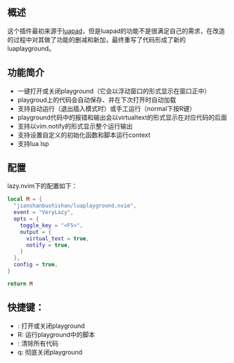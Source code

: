 ## 概述
这个插件最初来源于[luapad](https://github.com/rafcamlet/nvim-luapad)，但是luapad的功能不是很满足自己的需求，在改造的过程中对其做了功能的删减和新加，最终重写了代码形成了新的luaplayground。

## 功能简介
- 一键打开或关闭playground（它会以浮动窗口的形式显示在窗口正中）
- playgroud上的代码会自动保存、并在下次打开时自动加载
- 支持自动运行（退出插入模式时）或手工运行（normal下按R键）
- playground代码中的报错和输出会以virtualtext的形式显示在对应代码的后面
- 支持以vim.notify的形式显示整个运行输出
- 支持设置自定义的初始化函数和脚本运行context
- 支持lua lsp

## 配置
lazy.nvim下的配置如下：
```lua
local M = {
  "jianshanbushishan/luaplayground.nvim",
  event = "VeryLazy",
  opts = {
    toggle_key = "<F5>",
    output = {
      virtual_text = true,
      notify = true,
    }
  },
  config = true,
}

return M
```

## 快捷键：
- <F5>: 打开或关闭playground
- R: 运行playground中的脚本
- <c-l>: 清除所有代码
- q: 彻底关闭playground

